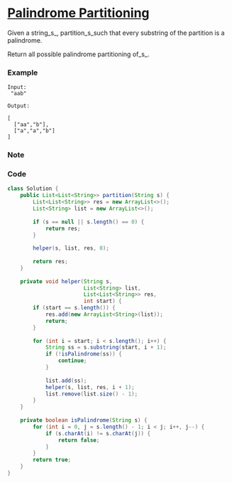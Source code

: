 # [Palindrome Partitioning](https://leetcode.com/problems/palindrome-partitioning/description/)

Given a string_s_, partition_s_such that every substring of the partition is a palindrome.

Return all possible palindrome partitioning of_s_.

### **Example**

```
Input:
 "aab"

Output:

[
  ["aa","b"],
  ["a","a","b"]
]
```

### Note



### Code

```java
class Solution {
    public List<List<String>> partition(String s) {
        List<List<String>> res = new ArrayList<>();
        List<String> list = new ArrayList<>();
        
        if (s == null || s.length() == 0) {
            return res;
        }
        
        helper(s, list, res, 0);
        
        return res;
    }
    
    private void helper(String s, 
                        List<String> list,
                        List<List<String>> res,
                        int start) {
        if (start == s.length()) {
            res.add(new ArrayList<String>(list));
            return;
        }
        
        for (int i = start; i < s.length(); i++) {
            String ss = s.substring(start, i + 1);
            if (!isPalindrome(ss)) {
                continue;
            }
            
            list.add(ss);
            helper(s, list, res, i + 1);
            list.remove(list.size() - 1);
        }
    }
    
    private boolean isPalindrome(String s) {
        for (int i = 0, j = s.length() - 1; i < j; i++, j--) {
            if (s.charAt(i) != s.charAt(j)) {
                return false;
            }
        }
        return true;
    }
}
```



